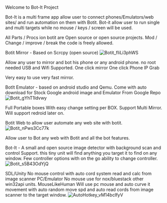 Welcome to Bot-It Project

Bot-It is a multi frame app allow user to connect phones/Emulators/web sites/ and run automation on them with Botit.
Bot-it allow user to run single and multi targets while no mouse / keys / screen will be used.

All Parts / Procs ion botit are Open source or open source projects.
Mod / Change / improve / break the code is freely allowed.

Botit Mirror - Based on Scrcpy (open source)
![Botit_fIiLi3phWS](https://user-images.githubusercontent.com/52171360/78451435-79b04f80-763a-11ea-8bf1-e0657323d967.png)

Allow any user to mirror and bot his phone or any android phone.
no root needed 
USB and Wifi Supported.
One click mirror
One click Phone IP Grab

Very easy to use very fast mirror.

BotIt Emulator - based on android studio and Qemu. Come with auto download for Stock Google android image and Emulator From Google Repo
![Botit_gYhT1Idvwy](https://user-images.githubusercontent.com/52171360/78451444-859c1180-763a-11ea-9bf1-61309476f77f.png)

Full Portable boxes With easy change setting per BOX.
Support Multi Mirror.
Will support redroid later on.


Botit Web to allow user automate any web site with botit.
![Botit_nPws3Cc77k](https://user-images.githubusercontent.com/52171360/81484393-e8fcfe80-91f9-11ea-9f43-920be0b9c18f.png)

Allow user to Bot any web with Botit and all the bot features.

Bot-It - A small and open source image detector with background scan and control Support.
this tiny unit will find anything you target it to find on any window.
Few controller options with on the go ability to change controller.
![Botit_s5B43OdYjQ](https://user-images.githubusercontent.com/52171360/78451454-964c8780-763a-11ea-9d2f-0d6b520de9c7.png)

SDL/Unity No mouse control with auto cord system read and calc from image scanner
PC/Emulator No mouse use for nox/bluestack other win32api units.
MouseLikeHuman Will use pc mouse and auto curve it movement with auto random move spd and auto read cords from image scanner to the target window.
![AutoHotkey_vM14bcIfyV](https://user-images.githubusercontent.com/52171360/81484415-18137000-91fa-11ea-99e1-7eaf724ec4e7.png)

